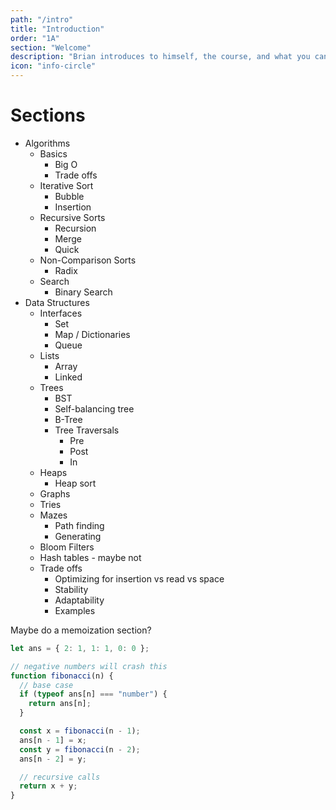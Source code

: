 ```yaml
---
path: "/intro"
title: "Introduction"
order: "1A"
section: "Welcome"
description: "Brian introduces to himself, the course, and what you can expect to learn in the next few hours"
icon: "info-circle"
---
```


# Sections

- Algorithms
  - Basics
    - Big O
    - Trade offs
  - Iterative Sort
    - Bubble
    - Insertion
  - Recursive Sorts
    - Recursion
    - Merge
    - Quick
  - Non-Comparison Sorts
    - Radix
  - Search
    - Binary Search
- Data Structures
  - Interfaces
    - Set
    - Map / Dictionaries
    - Queue
  - Lists
    - Array
    - Linked
  - Trees
    - BST
    - Self-balancing tree
    - B-Tree
    - Tree Traversals
      - Pre
      - Post
      - In
  - Heaps
    - Heap sort
  - Graphs
  - Tries
  - Mazes
    - Path finding
    - Generating
  - Bloom Filters
  - Hash tables - maybe not
  - Trade offs
    - Optimizing for insertion vs read vs space
    - Stability
    - Adaptability
    - Examples

Maybe do a memoization section?

```javascript
let ans = { 2: 1, 1: 1, 0: 0 };

// negative numbers will crash this
function fibonacci(n) {
  // base case
  if (typeof ans[n] === "number") {
    return ans[n];
  }

  const x = fibonacci(n - 1);
  ans[n - 1] = x;
  const y = fibonacci(n - 2);
  ans[n - 2] = y;

  // recursive calls
  return x + y;
}
```
